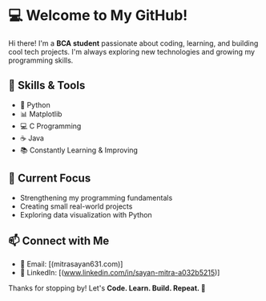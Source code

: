 # 💻 Welcome to My GitHub!

Hi there! I'm a **BCA student** passionate about coding, learning, and building cool tech projects. I'm always exploring new technologies and growing my programming skills.

## 🚀 Skills & Tools
- 🐍 Python  
- 📊 Matplotlib  
- 💻 C Programming  
- ☕ Java  
- 📚 Constantly Learning & Improving

## 📌 Current Focus
- Strengthening my programming fundamentals  
- Creating small real-world projects  
- Exploring data visualization with Python


## 📫 Connect with Me
- 📧 Email: [(mitrasayan631.com)]
- 💼 LinkedIn: [(www.linkedin.com/in/sayan-mitra-a032b5215)]

Thanks for stopping by! Let's **Code. Learn. Build. Repeat. 🔁**
